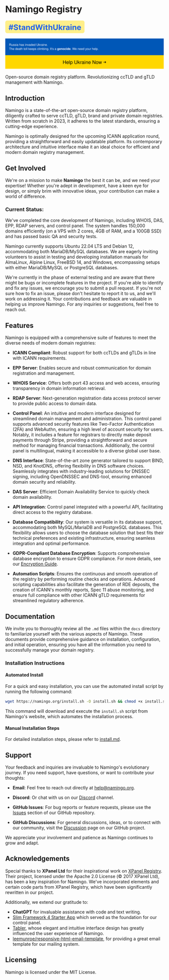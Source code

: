 # Namingo Registry

[![StandWithUkraine](https://raw.githubusercontent.com/vshymanskyy/StandWithUkraine/main/badges/StandWithUkraine.svg)](https://github.com/vshymanskyy/StandWithUkraine/blob/main/docs/README.md)

[![SWUbanner](https://raw.githubusercontent.com/vshymanskyy/StandWithUkraine/main/banner2-direct.svg)](https://github.com/vshymanskyy/StandWithUkraine/blob/main/docs/README.md)

Open-source domain registry platform. Revolutionizing ccTLD and gTLD management with Namingo.

## Introduction

Namingo is a state-of-the-art open-source domain registry platform, diligently crafted to serve ccTLD, gTLD, brand and private domain registries. Written from scratch in 2023, it adheres to the latest standards, ensuring a cutting-edge experience. 

Namingo is optimally designed for the upcoming ICANN application round, providing a straightforward and easily updatable platform. Its contemporary architecture and intuitive interface make it an ideal choice for efficient and modern domain registry management.

## Get Involved

We're on a mission to make **Namingo** the best it can be, and we need your expertise! Whether you're adept in development, have a keen eye for design, or simply brim with innovative ideas, your contribution can make a world of difference.

### Current Status:

We've completed the core development of Namingo, including WHOIS, DAS, EPP, RDAP servers, and control panel. The system handles 150,000 domains efficiently (on a VPS with 2 cores, 4GB of RAM, and a 100GB SSD) and has passed basic QA and security tests.

Namingo currently supports Ubuntu 22.04 LTS and Debian 12, accommodating both MariaDB/MySQL databases. We are eagerly inviting volunteers to assist in testing and developing installation manuals for AlmaLinux, Alpine Linux, FreeBSD 14, and Windows, encompassing setups with either MariaDB/MySQL or PostgreSQL databases.

We're currently in the phase of external testing and are aware that there might be bugs or incomplete features in the project. If you're able to identify and fix any issues, we encourage you to submit a pull request. If you're not sure how to fix an issue, please don't hesitate to report it to us, and we'll work on addressing it. Your contributions and feedback are valuable in helping us improve Namingo. For any inquiries or suggestions, feel free to reach out.

## Features

Namingo is equipped with a comprehensive suite of features to meet the diverse needs of modern domain registries:

- **ICANN Compliant**: Robust support for both ccTLDs and gTLDs in line with ICANN requirements.
  
- **EPP Server**: Enables secure and robust communication for domain registration and management.
  
- **WHOIS Service**: Offers both port 43 access and web access, ensuring transparency in domain information retrieval.
  
- **RDAP Server**: Next-generation registration data access protocol server to provide public access to domain data.
  
- **Control Panel**: An intuitive and modern interface designed for streamlined domain management and administration. This control panel supports advanced security features like Two-Factor Authentication (2FA) and WebAuthn, ensuring a high level of account security for users. Notably, it includes a feature for registrars to directly make deposit payments through Stripe, providing a straightforward and secure method for managing financial transactions. Additionally, the control panel is multilingual, making it accessible to a diverse global user base.

- **DNS Interface**: State-of-the-art zone generator tailored to support BIND, NSD, and KnotDNS, offering flexibility in DNS software choices. Seamlessly integrates with industry-leading solutions for DNSSEC signing, including OpenDNSSEC and DNS-tool, ensuring enhanced domain security and reliability.
  
- **DAS Server**: Efficient Domain Availability Service to quickly check domain availability.
  
- **API Integration**: Control panel integrated with a powerful API, facilitating direct access to the registry database.

- **Database Compatibility**: Our system is versatile in its database support, accommodating both MySQL/MariaDB and PostgreSQL databases. This flexibility allows users to choose the database solution that best fits their technical preferences and existing infrastructure, ensuring seamless integration and optimal performance.

- **GDPR-Compliant Database Encryption**: Supports comprehensive database encryption to ensure GDPR compliance. For more details, see our [Encryption Guide](docs/encryption.md).
  
- **Automation Scripts**: Ensures the continuous and smooth operation of the registry by performing routine checks and operations. Advanced scripting capabilities also facilitate the generation of RDE deposits, the creation of ICANN's monthly reports, Spec 11 abuse monitoring, and ensure full compliance with other ICANN gTLD requirements for streamlined regulatory adherence.

## Documentation

We invite you to thoroughly review all the `.md` files within the `docs` directory to familiarize yourself with the various aspects of Namingo. These documents provide comprehensive guidance on installation, configuration, and initial operation, ensuring you have all the information you need to successfully manage your domain registry.

### Installation Instructions

#### Automated Install

For a quick and easy installation, you can use the automated install script by running the following command:

```bash
wget https://namingo.org/install.sh -O install.sh && chmod +x install.sh && ./install.sh
```

This command will download and execute the `install.sh` script from Namingo's website, which automates the installation process.

#### Manual Installation Steps

For detailed installation steps, please refer to [install.md](docs/install.md).

## Support

Your feedback and inquiries are invaluable to Namingo's evolutionary journey. If you need support, have questions, or want to contribute your thoughts:

- **Email**: Feel free to reach out directly at [help@namingo.org](mailto:help@namingo.org).

- **Discord**: Or chat with us on our [Discord](https://discord.gg/97R9VCrWgc) channel.
  
- **GitHub Issues**: For bug reports or feature requests, please use the [Issues](https://github.com/getnamingo/registry/issues) section of our GitHub repository.

- **GitHub Discussions**: For general discussions, ideas, or to connect with our community, visit the [Discussion](https://github.com/getnamingo/registry/discussions) page on our GitHub project.

We appreciate your involvement and patience as Namingo continues to grow and adapt.

## Acknowledgements

Special thanks to **XPanel Ltd** for their inspirational work on [XPanel Registry](https://github.com/XPanel/epp). Their project, licensed under the Apache 2.0 License (© 2017 XPanel Ltd), has been a key inspiration for Namingo. We've incorporated elements and certain code parts from XPanel Registry, which have been significantly rewritten in our project.

Additionally, we extend our gratitude to:
- **ChatGPT** for invaluable assistance with code and text writing.
- [Slim Framework 4 Starter App](https://github.com/hezecom/slim-starter) which served as the foundation for our control panel.
- [Tabler](https://tabler.io/), whose elegant and intuitive interface design has greatly influenced the user experience of Namingo.
- [leemunroe/responsive-html-email-template](https://github.com/leemunroe/responsive-html-email-template), for providing a great email template for our mailing system.

## Licensing

Namingo is licensed under the MIT License.